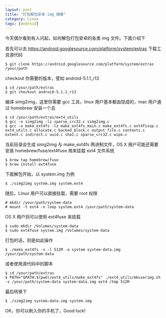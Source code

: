 ```yaml
---
layout: post
title: "打包解包安卓 img 镜像"
category: Linux
tags: [Android]
---
```


今天偶尔看到有人问起，如何解包打包安卓的各类 img 文件。下面介绍下

首先可以去 <https://android.googlesource.com/platform/system/extras> 下载工具源代码

	$ git clone https://android.googlesource.com/platform/system/extras /your/path

checkout 你需要的版本，譬如 android-5.1.1_r13

	$ cd /your/path/extras
	$ git checkout android-5.1.1_r13

<!-- more -->
编译 simg2img，这里你需要 gcc 工具，linux 用户基本都由现成的，mac 用户通过 homebrew 安装一个去

	$ cd /your/path/extras/ext4_utils
	$ gcc -o simg2img -lz sparse_crc32.c simg2img.c
	$ gcc -o make_ext4fs -lz make_ext4fs_main.c make_ext4fs.c ext4fixup.c ext4_utils.c allocate.c backed_block.c output_file.c contents.c extent.c indirect.c uuid.c sha1.c sparse_crc32.c wipe.c

当前目录会生成 simg2img 与 make_ext4fs 两进制文件，OS X 用户可能还需要安装 homebrew/fuse/ext4fuse 用来挂载 ext4 文件系统

    $ brew tap homebrew/fuse
	$ brew install ext4fuse

下面解包开始，以 system.img 为例

    $ ./simg2img system.img system.ext4

随后，Linux 用户可以直接挂载，需要 root 权限

    # mkdir /your/path/system-data
	# mount -t ext4 -o loop system.ext4 /your/path/system-data

OS X 用户则可以使用 ext4fuse 来挂载

    $ sudo mkdir /Volumes/system-data
	$ sudo ext4fuse system.img /Volumes/system-data

打包的话，则是如此操作

    $ ./make_ext4fs -s -l 512M -a system system-data.img /your/path/system-data

或者使用源代码中的脚本

    $ cd /your/path/extras
	$ PATH="$PATH:$(pwd)/ext4_utils/make_ext4fs" ./ext4_utils/mkuserimg.sh -s /your/path/system-data system-data.img ext4 /tmp 512M

最后转换下

    $ ./simg2img system-data.img system.img

OK，你可以刷入你的手机了，Good luck!
